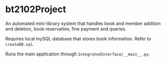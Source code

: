 # bt2102Project

An automated mini-library system that handles book and member addition and deletion, book reservation, fine payment and queries.

Requires local mySQL database that stores book information. Refer to `createDB.sql`.

Runs the main application through `IntegratedInterface/__main__.py`.
